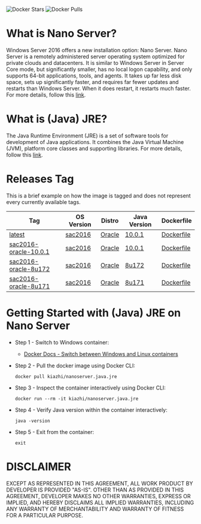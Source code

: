 <!-- Docker Hub Stars and Pulls Counter -->
![Docker Stars](https://img.shields.io/docker/stars/kiazhi/nanoserver.java.jre.svg) ![Docker Pulls](https://img.shields.io/docker/pulls/kiazhi/nanoserver.java.jre.svg)
<!-- Docker Hub Stars and Pulls Counter -->

# What is Nano Server?

Windows Server 2016 offers a new installation option: Nano Server. Nano Server is a remotely administered server operating system optimized for private clouds and datacenters. It is similar to Windows Server in Server Core mode, but significantly smaller, has no local logon capability, and only supports 64-bit applications, tools, and agents. It takes up far less disk space, sets up significantly faster, and requires far fewer updates and restarts than Windows Server. When it does restart, it restarts much faster. For more details, follow this [link](https://docs.microsoft.com/en-us/windows-server/get-started/getting-started-with-nano-server).

# What is (Java) JRE?

The Java Runtime Environment (JRE) is a set of software tools for development of Java applications. It combines the Java Virtual Machine (JVM), platform core classes and supporting libraries. For more details, follow this [link](https://blogs.oracle.com/java-platform-group/understanding-the-server-jre).

# Releases Tag

This is a brief example on how the image is tagged and does not represent every currently available tags.

| Tag | OS Version | Distro | Java Version | Dockerfile |
| -- | -- | -- | -- | -- |
| [latest](https://hub.docker.com/r/kiazhi/nanoserver.java.jre/tags/) | [sac2016](https://hub.docker.com/r/microsoft/nanoserver/) | [Oracle](http://www.oracle.com/technetwork/java/javase/overview/index.html) | [10.0.1](http://www.oracle.com/technetwork/java/javase/downloads/sjre10-downloads-4417025.html) | [Dockerfile](https://github.com/kiazhi/Windows-Containers/tree/master/dockerfiles/nanoserver/java/jre/sac2016-oracle-10.0.1/Dockerfile) |
| [sac2016-oracle-10.0.1](https://hub.docker.com/r/kiazhi/nanoserver.java.jre/tags/) | [sac2016](https://hub.docker.com/r/microsoft/nanoserver/) | [Oracle](http://www.oracle.com/technetwork/java/javase/overview/index.html) | [10.0.1](http://www.oracle.com/technetwork/java/javase/downloads/sjre10-downloads-4417025.html) | [Dockerfile](https://github.com/kiazhi/Windows-Containers/tree/master/dockerfiles/nanoserver/java/jre/sac2016-oracle-10.0.1/Dockerfile) |
| [sac2016-oracle-8u172](https://hub.docker.com/r/kiazhi/nanoserver.java.jre/tags/) | [sac2016](https://hub.docker.com/r/microsoft/nanoserver/) | [Oracle](http://www.oracle.com/technetwork/java/javase/overview/index.html) | [8u172](http://www.oracle.com/technetwork/java/javase/downloads/server-jre8-downloads-2133154.html) | [Dockerfile](https://github.com/kiazhi/Windows-Containers/tree/master/dockerfiles/nanoserver/java/jre/sac2016-oracle-8u172/Dockerfile) |
| [sac2016-oracle-8u171](https://hub.docker.com/r/kiazhi/nanoserver.java.jre/tags/) | [sac2016](https://hub.docker.com/r/microsoft/nanoserver/) | [Oracle](http://www.oracle.com/technetwork/java/javase/overview/index.html) | [8u171](http://www.oracle.com/technetwork/java/javase/downloads/server-jre8-downloads-2133154.html) | [Dockerfile](https://github.com/kiazhi/Windows-Containers/tree/master/dockerfiles/nanoserver/java/jre/sac2016-oracle-8u171/Dockerfile) |

# Getting Started with (Java) JRE on Nano Server

- Step 1 - Switch to Windows container:
    - [Docker Docs - Switch between Windows and Linux containers](https://docs.docker.com/docker-for-windows/#switch-between-windows-and-linux-containers)


- Step 2 - Pull the docker image using Docker CLI:

    ```shell
    docker pull kiazhi/nanoserver.java.jre
    ```


- Step 3 - Inspect the container interactively using Docker CLI:

    ```shell
    docker run --rm -it kiazhi/nanoserver.java.jre
    ```


- Step 4 - Verify Java version within the container interactively:

    ```shell
    java -version
    ```


- Step 5 - Exit from the container:

    ```shell
    exit
    ```


# DISCLAIMER

EXCEPT AS REPRESENTED IN THIS AGREEMENT, ALL WORK PRODUCT BY DEVELOPER IS PROVIDED "AS-IS". OTHER THAN AS PROVIDED IN THIS AGREEMENT, DEVELOPER MAKES NO OTHER WARRANTIES, EXPRESS OR IMPLIED, AND HEREBY DISCLAIMS ALL IMPLIED WARRANTIES, INCLUDING ANY WARRANTY OF MERCHANTABILITY AND WARRANTY OF FITNESS FOR A PARTICULAR PURPOSE.
